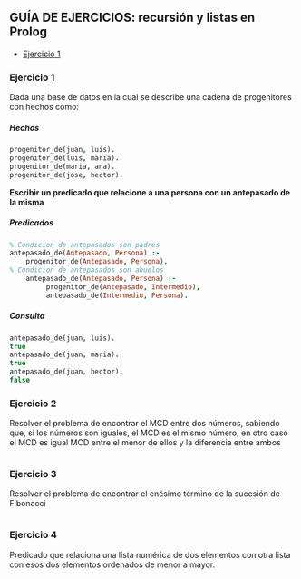 ## GUÍA DE EJERCICIOS: recursión y listas en Prolog

- [Ejercicio 1](#ejercicio-1)


### Ejercicio 1
Dada una base de datos en la cual se describe una cadena de progenitores con hechos como:

##### Hechos
```prolog
progenitor_de(juan, luis).
progenitor_de(luis, maria).
progenitor_de(maria, ana).
progenitor_de(jose, hector).
```
__Escribir un predicado que relacione a una persona con un antepasado de la misma__

##### Predicados
```prolog
% Condicion de antepasados son padres
antepasado_de(Antepasado, Persona) :-
    progenitor_de(Antepasado, Persona).
% Condicion de antepasados son abuelos
    antepasado_de(Antepasado, Persona) :-
         progenitor_de(Antepasado, Intermedio),
         antepasado_de(Intermedio, Persona).
```
##### Consulta
```prolog
antepasado_de(juan, luis).
true
antepasado_de(juan, maria).
true
antepasado_de(juan, hector).
false
```
### Ejercicio 2
Resolver el problema de encontrar el MCD entre dos números, sabiendo que, si los números son iguales, el MCD es el mismo número, en otro caso el MCD es igual MCD entre el menor de ellos y la diferencia entre ambos
```prolog
```

### Ejercicio 3
Resolver el problema de encontrar el enésimo término de la sucesión de Fibonacci
```prolog
```

### Ejercicio 4
Predicado que relaciona una lista numérica de dos elementos con otra lista con esos dos elementos ordenados de menor a mayor.
